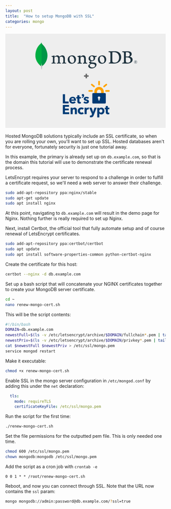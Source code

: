 ```yaml
---
layout: post
title:  "How to setup MongoDB with SSL"
categories: mongo
---
```


<img src="/assets/mongodb-ssl.png" alt="MongoDB SSL" class="banner"/>

Hosted MongoDB solutions typically include an SSL certificate, so when you are rolling your own, you'll want to set up SSL. Hosted databases aren't for everyone, fortunately security is just one tutorial away.

<!--more-->

In this example, the primary is already set up on `db.example.com`, so that is the domain this tutorial will use to demonstrate the certificate renewal process. 

LetsEncrypt requires your server to respond to a challenge in order to fulfill a certificate request, so we'll need a web server to answer their challenge.

``` bash
sudo add-apt-repository ppa:nginx/stable
sudo apt-get update
sudo apt install nginx
```

At this point, navigating to `db.example.com` will result in the demo page for Nginx. Nothing further is really required to set up Nginx.

Next, install Certbot, the official tool that fully automate setup and of course renewal of LetsEncrypt certificates.

``` bash
sudo add-apt-repository ppa:certbot/certbot
sudo apt update
sudo apt install software-properties-common python-certbot-nginx
```

Create the certificate for this host:
``` bash 
certbot --nginx -d db.example.com
```

Set up a bash script that will concatenate your NGINX certificates together to create your MongoDB server certificate.

``` bash
cd ~
nano renew-mongo-cert.sh
```

This will be the script contents:

``` bash
#!/bin/bash
DOMAIN=db.example.com
newestFull=$(ls -v /etc/letsencrypt/archive/$DOMAIN/fullchain*.pem | tail -n 1)
newestPriv=$(ls -v /etc/letsencrypt/archive/$DOMAIN/privkey*.pem | tail -n 1)
cat $newestFull $newestPriv > /etc/ssl/mongo.pem
service mongod restart
```

Make it executable:

``` bash
chmod +x renew-mongo-cert.sh
```

Enable SSL in the mongo server configuration in `/etc/mongod.conf` by adding this under the `net` declaration:

``` yaml
  tls:
    mode: requireTLS
    certificateKeyFile: /etc/ssl/mongo.pem
```

Run the script for the first time:

``` bash
./renew-mongo-cert.sh
```

Set the file permissions for the outputted pem file. This is only needed one time.

``` bash
chmod 600 /etc/ssl/mongo.pem
chown mongodb:mongodb /etc/ssl/mongo.pem
```

Add the script as a cron job with `crontab -e`

```
0 0 1 * * /root/renew-mongo-cert.sh
```

Reboot, and now you can connect through SSL. Note that the URL now contains the `ssl` param:

``` bash
mongo mongodb://admin:password@db.example.com/?ssl=true
```
